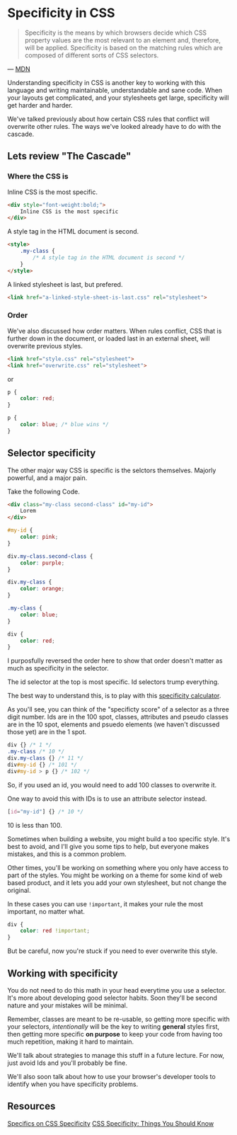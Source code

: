 # Specificity in CSS

> Specificity is the means by which browsers decide which CSS property values are the most relevant to an element and, therefore, will be applied. Specificity is based on the matching rules which are composed of different sorts of CSS selectors.

&mdash; [MDN](https://developer.mozilla.org/en-US/docs/Web/CSS/Specificity)

Understanding specificity in CSS is another key to working with this language and writing maintainable, understandable and sane code. When your layouts get complicated, and your stylesheets get large, specificity will get harder and harder.

We've talked previously about how certain CSS rules that conflict will overwrite other rules. The ways we've looked already have to do with the cascade.

## Lets review "The Cascade"

### Where the CSS is

Inline CSS is the most specific.

```html
<div style="font-weight:bold;">
    Inline CSS is the most specific
</div>
```

A style tag in the HTML document is second.

```html
<style>
    .my-class {
        /* A style tag in the HTML document is second */
    }
</style>
```
A linked stylesheet is last, but prefered.

```html
<link href="a-linked-style-sheet-is-last.css" rel="stylesheet">
```

### Order

We've also discussed how order matters. When rules conflict, CSS that is further down in the document, or loaded last in an external sheet, will overwrite previous styles.

```html
<link href="style.css" rel="stylesheet">
<link href="overwrite.css" rel="stylesheet">
```

or

```css
p {
    color: red;
}

p {
    color: blue; /* blue wins */
}
```

## Selector specificity

The other major way CSS is specific is the selctors themselves. Majorly powerful, and a major pain.

Take the following Code.

```html
<div class="my-class second-class" id="my-id">
    Lorem
</div>
```

```css
#my-id {
    color: pink;
}

div.my-class.second-class {
    color: purple;
}

div.my-class {
    color: orange;
}

.my-class {
    color: blue;
}

div {
    color: red;
}
```

I purposfully reversed the order here to show that order doesn't matter as much as specificity in the selector. 

The id selector at the top is most specific. Id selectors trump everything.

The best way to understand this, is to play with this [specificity calculator](https://specificity.keegan.st/). 

As you'll see, you can think of the "specificty score" of a selector as a three digit number. Ids are in the 100 spot, classes, attributes and pseudo classes are in the 10 spot, elements and psuedo elements (we haven't discussed those yet) are in the 1 spot.

```css
div {} /* 1 */
.my-class /* 10 */
div.my-class {} /* 11 */
div#my-id {} /* 101 */
div#my-id > p {} /* 102 */
```

So, if you used an id, you would need to add 100 classes to overwrite it.

One way to avoid this with IDs is to use an attribute selector instead.

```css
[id="my-id"] {} /* 10 */
```

10 is less than 100. 

Sometimes when building a website, you might build a too specific style. It's best to avoid, and I'll give you some tips to help, but everyone makes mistakes, and this is a common problem. 

Other times, you'll be working on something where you only have access to part of the styles. You might be working on a theme for some kind of web based product, and it lets you add your own stylesheet, but not change the original. 

In these cases you can use `!important`, it makes your rule the most important, no matter what.

```css
div {
    color: red !important;
}
```

But be careful, now you're stuck if you need to ever overwrite this style.

## Working with specificity

You do not need to do this math in your head everytime you use a selector. It's more about developing good selector habits. Soon they'll be second nature and your mistakes will be minimal.

Remember, classes are meant to be re-usable, so getting more specific with your selectors, _intentionally_ will be the key to writing **general** styles first, then getting more specific **on purpose** to keep your code from having too much repetition, making it hard to maintain.

We'll talk about strategies to manage this stuff in a future lecture. For now, just avoid Ids and you'll probably be fine.

We'll also soon talk about how to use your browser's developer tools to identify when you have specificity problems.

## Resources

[Specifics on CSS Specificity](https://css-tricks.com/specifics-on-css-specificity/)
[CSS Specificity: Things You Should Know](https://www.smashingmagazine.com/2007/07/css-specificity-things-you-should-know/)